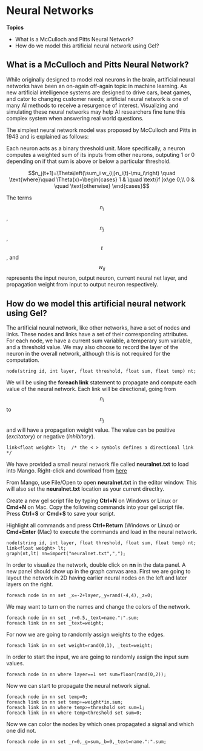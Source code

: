 # Neural Networks

**Topics**
* What is a McCulloch and Pitts Neural Network?
* How do we model this artificial neural network using Gel?

## What is a McCulloch and Pitts Neural Network?

While originally designed to model real neurons in the brain, artificial neural networks have been an on-again off-again topic in machine learning. As new artificial intelligence systems are designed to drive cars, beat games, and cator to changing customer needs; artificial neural network is one of many AI methods to receive a resurgence of interest. Visualizing and simulating these neural networks may help AI researchers fine tune this complex system when answering real world questions.

The simplest neural network model was proposed by McCulloch and Pitts in 1943 and is explained as follows:

Each neuron acts as a binary threshold unit. More specifically, a neuron computes a weighted sum of its inputs from other neurons, outputing 1 or 0 depending on if that sum is above or below a particular threshold.

$$n_j(t+1)=\Theta\left(\sum_i w_{ij}n_i(t)-\mu_i\right)
\quad \text{where}\quad
\Theta(x)=\begin{cases}
	1 & \quad \text{if }x\ge 0;\\
	0 & \quad \text{otherwise}
\end{cases}$$

The terms $$n_i$$, $$n_j$$, $$t$$, and $$w_{ij}$$ represents the input neuron, output neuron, current neural net layer, and propagation weight from input to output neuron respectively.

## How do we model this artificial neural network using Gel?

The artificial neural network, like other networks, have a set of nodes and links. These nodes and links have a set of their corresponding attributes. For each node, we have a current sum variable, a temperary sum variable, and a threshold value. We may also choose to record the layer of the neuron in the overall network, although this is not required for the computation.

```
node(string id, int layer, float threshold, float sum, float temp) nt;
```

We will be using the **foreach link** statement to propagate and compute each value of the neural network. Each link will be directional, going from $$n_i$$ to $$n_j$$ and will have a propagation weight value. The value can be positive (*excitatory*) or negative (*inhibitory*).

```
link<float weight> lt;  /* the < > symbols defines a directional link */
```

We have provided a small neural network file called **neuralnet.txt** to load into Mango. Right-click and download from [here](files/neuralnet.txt)

From Mango, use File/Open to open **neuralnet.txt** in the editor window. This will also set the **neuralnet.txt** location as your current directlry. 

Create a new gel script file by typing **Ctrl+N** on Windows or Linux or **Cmd+N** on Mac. Copy the following commands into your gel script file. Press **Ctrl+S** or **Cmd+S** to save your script. 

Highlight all commands and press **Ctrl+Return** (Windows or Linux) or **Cmd+Enter** (Mac) to execute the commands and load in the neural network.

```
node(string id, int layer, float threshold, float sum, float temp) nt;
link<float weight> lt;  
graph(nt,lt) nn=import("neuralnet.txt",",");
```

In order to visualize the network, double click on **nn** in the data panel. A new panel should show up in the graph canvas area. First we are going to layout the network in 2D having earlier neural nodes on the left and later layers on the right.

```
foreach node in nn set _x=-2+layer,_y=rand(-4,4),_z=0;
```

We may want to turn on the names and change the colors of the network.

```
foreach node in nn set _r=0.5,_text=name.":".sum;
foreach link in nn set _text=weight;
```

For now we are going to randomly assign weights to the edges.

```
foreach link in nn set weight=rand(0,1), _text=weight;
```

In order to start the input, we are going to randomly assign the input sum values.

```
foreach node in nn where layer==1 set sum=floor(rand(0,2));
```

Now we can start to propagate the neural network signal.

```
foreach node in nn set temp=0;
foreach link in nn set temp+=weight*in.sum;
foreach link in nn where temp>=threshold set sum=1;
foreach link in nn where temp<threshold set sum=0;
```

Now we can color the nodes by which ones propagated a signal and which one did not.

```
foreach node in nn set _r=0,_g=sum,_b=0,_text=name.":".sum;
```




